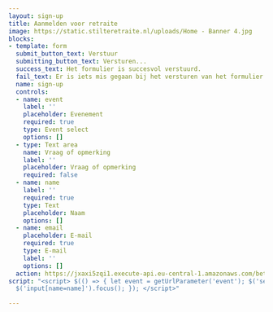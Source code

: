 ```yaml
---
layout: sign-up
title: Aanmelden voor retraite
image: https://static.stilteretraite.nl/uploads/Home - Banner 4.jpg
blocks:
- template: form
  submit_button_text: Verstuur
  submitting_button_text: Versturen...
  success_text: Het formulier is succesvol verstuurd.
  fail_text: Er is iets mis gegaan bij het versturen van het formulier.
  name: sign-up
  controls:
  - name: event
    label: ''
    placeholder: Evenement
    required: true
    type: Event select
    options: []
  - type: Text area
    name: Vraag of opmerking
    label: ''
    placeholder: Vraag of opmerking
    required: false
  - name: name
    label: ''
    required: true
    type: Text
    placeholder: Naam
    options: []
  - name: email
    placeholder: E-mail
    required: true
    type: E-mail
    label: ''
    options: []
  action: https://jxaxi5zqi1.execute-api.eu-central-1.amazonaws.com/beta/sendsignupform
script: "<script> $(() => { let event = getUrlParameter('event'); $('select[name=event]').val(event);
  $('input[name=name]').focus(); }); </script>"

---
```


